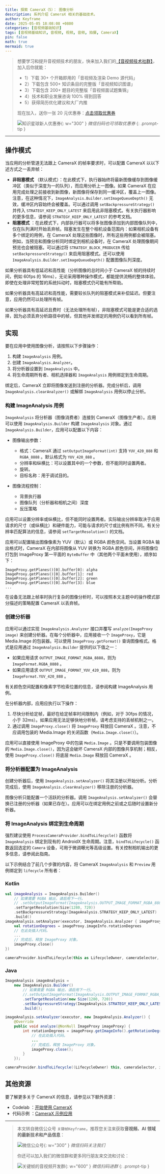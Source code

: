 ```yaml
---
title: 探索 CameraX（5）： 图像分析
description: 系列介绍 CameraX 相关的基础技术。
author: Keyframe
date: 2025-05-05 18:08:08 +0800
categories: [音视频基础知识]
tags: [音视频基础知识, 音视频, 视频, 音频, 拍摄, CameraX]
pin: false
math: true
mermaid: true
---
```


>想要学习和提升音视频技术的朋友，快来加入我们的<a href="https://t.zsxq.com/jRprT" target="_blank" rel="noopener noreferrer">【音视频技术社群】</a>，加入后你就能：
>
>- 1）下载 30+ 个开箱即用的「音视频及渲染 Demo 源代码」
>- 2）下载包含 500+ 知识条目的完整版「音视频知识图谱」
>- 3）下载包含 200+ 题目的完整版「音视频面试题集锦」
>- 4）技术和职业发展咨询 100% 得到回答
>- 5）获得简历优化建议和大厂内推
>  
>现在加入，送你一张 20 元优惠券：<a href="https://t.zsxq.com/jRprT" target="_blank" rel="noopener noreferrer">点击领取优惠券</a>
>
>![知识星球新人优惠券](assets/img/keyframe-zsxq-coupon.png){: w="300" }
>_微信扫码也可领取优惠券_
{: .prompt-tip }

---



## 操作模式

当应用的分析管道无法跟上 CameraX 的帧率要求时，可以配置 CameraX 以以下述方式之一丢弃帧：

  * **非阻塞模式** （默认模式）：在此模式下，执行器始终将最新图像缓存到图像缓冲区（类似于深度为一的队列），而应用分析上一图像。如果 CameraX 在应用完成处理之前接收到新图像，新图像将保存到同一缓冲区，覆盖上一图像。注意，在这种情况下，`ImageAnalysis.Builder.setImageQueueDepth()` 无效，缓冲区内容始终会被覆盖。可以通过调用 `setBackpressureStrategy()` 并传入 `STRATEGY_KEEP_ONLY_LATEST` 来启用此非阻塞模式。有关执行器影响的更多信息，请参阅 `STRATEGY_KEEP_ONLY_LATEST` 的参考文档。
  * **阻塞模式** ：在此模式下，内部执行器可以将多张图像添加到内部图像队列中，仅在队列满时开始丢弃帧。阻塞发生在整个相机设备范围内：如果相机设备有多个绑定的用例，在 CameraX 处理这些图像时，所有这些用例都会被阻塞。例如，当预览和图像分析同时绑定到相机设备时，在 CameraX 处理图像期间预览也会被阻塞。可以通过将 `STRATEGY_BLOCK_PRODUCER` 传给 `setBackpressureStrategy()` 来启用阻塞模式。还可以使用 `ImageAnalysis.Builder.setImageQueueDepth()` 配置图像队列深度。

如果分析器具有低延迟和高性能（分析图像的总时间小于 CameraX 帧的持续时间，例如 60fps 的 16ms），无论采用哪种操作模式，都能提供流畅的整体体验。即使在处理非常短暂的系统抖动时，阻塞模式仍可能有所帮助。

如果分析器具有高延迟和高性能，需要较长队列的阻塞模式来补偿延迟。但要注意，应用仍然可以处理所有帧。

如果分析器具有高延迟且费时（无法处理所有帧），非阻塞模式可能是更合适的选择，因为必须丢弃分析路径中的帧，但其他并发绑定的用例仍可以看到所有帧。

## 实现

要在应用中使用图像分析，请按照以下步骤操作：

  1. 构建 `ImageAnalysis` 用例。
  2. 创建 `ImageAnalysis.Analyzer`。
  3. 将分析器设置到 `ImageAnalysis` 中。
  4. 将生命周期所有者、相机选择器和 `ImageAnalysis` 用例绑定到生命周期。

绑定后，CameraX 立即将图像发送到注册的分析器。完成分析后，调用 `ImageAnalysis.clearAnalyzer()` 或解绑 `ImageAnalysis` 用例以停止分析。

### 构建 ImageAnalysis 用例

`ImageAnalysis` 将分析器（图像消费者）连接到 CameraX（图像生产者）。应用可以使用 `ImageAnalysis.Builder` 构建 `ImageAnalysis` 对象。通过 `ImageAnalysis.Builder`，应用可以配置以下内容：

  * 图像输出参数：
    * 格式：CameraX 通过 `setOutputImageFormat(int)` 支持 `YUV_420_888` 和 `RGBA_8888` 。默认格式为 `YUV_420_888` 。
    * 分辨率和纵横比：可以设置其中的一个参数，但不能同时设置两者。
    * 旋转。
    * 目标名称：用于调试目的。

  * 图像流程控制：
    * 背景执行器
    * 图像队列（分析器和相机之间）深度
    * 反压策略

应用可以设置分辨率或纵横比，但不能同时设置两者。实际输出分辨率取决于应用请求的尺寸（或纵横比）和硬件能力，可能与请求的尺寸或比例有所不同。有关分辨率匹配算法的信息，请参阅 `setTargetResolution()` 的文档。

应用可以配置输出图像像素为 YUV（默认）或 RGBA 颜色空间。当设置 RGBA 输出格式时，CameraX 在内部将图像从 YUV 转换为 RGBA 颜色空间，并将图像位打包到 ImageProxy 第一平面的 `ByteBuffer` 中（其他两个平面未使用），顺序如下：

```
ImageProxy.getPlanes()[0].buffer[0]: alpha
ImageProxy.getPlanes()[0].buffer[1]: red
ImageProxy.getPlanes()[0].buffer[2]: green
ImageProxy.getPlanes()[0].buffer[3]: blue
...
```

在设备无法跟上帧率时执行复杂的图像分析时，可以按照本文主题中的操作模式部分描述的策略配置 CameraX 以丢弃帧。

### 创建分析器

应用可以通过实现 `ImageAnalysis.Analyzer` 接口并覆写 `analyze(ImageProxy image)` 来创建分析器。在每个分析器中，应用接收一个 `ImageProxy`，它是 Media.Image 的包装器。可以使用 `ImageProxy.getFormat()` 查询图像格式。格式是应用通过 `ImageAnalysis.Builder` 提供的以下值之一：

  * 如果应用请求 `OUTPUT_IMAGE_FORMAT_RGBA_8888`，则为 `ImageFormat.RGBA_8888` 。
  * 如果应用请求 `OUTPUT_IMAGE_FORMAT_YUV_420_888`，则为 `ImageFormat.YUV_420_888` 。

有关颜色空间配置和像素字节检索位置的信息，请参阅构建 ImageAnalysis 用例。

在分析器内部，应用应执行以下操作：

  1. 尽快分析给定帧，最好在给定帧率时间限制内（例如，对于 30fps 的情况，小于 32ms）。如果应用无法足够快地分析帧，请考虑支持的丢帧机制之一。
  2. 通过调用 `ImageProxy.close()` 将 `ImageProxy` 释放回 CameraX 。注意，不应调用包装的 Media.Image 的关闭函数（`Media.Image.close()`）。

应用可以直接使用 ImageProxy 中的包装 `Media.Image` 。只是不要调用包装图像的 `Media.Image.close()`，因为这会破坏 CameraX 内部的图像共享机制；相反，使用 `ImageProxy.close()` 将底层 `Media.Image` 释放回 CameraX 。

### 将分析器配置为 ImageAnalysis

创建分析器后，使用 `ImageAnalysis.setAnalyzer()` 将其注册以开始分析。分析完成后，使用 `ImageAnalysis.clearAnalyzer()` 移除注册的分析器。

图像分析只能配置一个活跃的分析器。调用 `ImageAnalysis.setAnalyzer()` 会替换已注册的分析器（如果已存在）。应用可以在绑定用例之前或之后随时设置新分析器。

### 将 ImageAnalysis 绑定到生命周期

强烈建议使用 `ProcessCameraProvider.bindToLifecycle()` 函数将 `ImageAnalysis` 绑定到现有的 AndroidX 生命周期。注意，`bindToLifecycle()` 函数返回选定的 `Camera` 设备，可用于微调曝光等高级设置。有关控制相机输出的更多信息，请参阅此指南。

以下示例结合了前几个步骤的内容，将 CameraX `ImageAnalysis` 和 `Preview` 用例绑定到 `lifecycle` 所有者：

### Kotlin

```kotlin
val imageAnalysis = ImageAnalysis.Builder()
    // 如果需要 RGBA 输出，请启用下一行。
    // .setOutputImageFormat(ImageAnalysis.OUTPUT_IMAGE_FORMAT_RGBA_8888)
    .setTargetResolution(Size(1280, 720))
    .setBackpressureStrategy(ImageAnalysis.STRATEGY_KEEP_ONLY_LATEST)
    .build()
imageAnalysis.setAnalyzer(executor, ImageAnalysis.Analyzer { imageProxy ->
    val rotationDegrees = imageProxy.imageInfo.rotationDegrees
    // 在此处插入代码。
    ...
    // 完成后，释放 ImageProxy 对象。
    imageProxy.close()
})

cameraProvider.bindToLifecycle(this as LifecycleOwner, cameraSelector, imageAnalysis, preview)
```


### Java

```java
ImageAnalysis imageAnalysis =
    new ImageAnalysis.Builder()
        // 如果需要 RGBA 输出，请启用下一行。
        //.setOutputImageFormat(ImageAnalysis.OUTPUT_IMAGE_FORMAT_RGBA_8888)
        .setTargetResolution(new Size(1280, 720))
        .setBackpressureStrategy(ImageAnalysis.STRATEGY_KEEP_ONLY_LATEST)
        .build();

imageAnalysis.setAnalyzer(executor, new ImageAnalysis.Analyzer() {
    @Override
    public void analyze(@NonNull ImageProxy imageProxy) {
        int rotationDegrees = imageProxy.getImageInfo().getRotationDegrees();
            // 在此处插入代码。
            ...
            // 完成后，释放 ImageProxy 对象。
            imageProxy.close();
        }
    });

cameraProvider.bindToLifecycle((LifecycleOwner) this, cameraSelector, imageAnalysis, preview);
```

## 其他资源

要了解更多关于 CameraX 的信息，请参见以下额外资源：

  * Codelab ：[开始使用 CameraX](https://developer.android.com/camerax)
  * 代码示例 ：[CameraX 示例应用](https://github.com/android/CameraX-Samples)


---

> 本文转自微信公众号 `关键帧Keyframe`，推荐您关注来获取**音视频、AI 领域的最新技术和产品信息**：
>
>![微信公众号](assets/img/keyframe-mp.jpg){: w="300" }
>_微信扫码关注我们_
>
>你还可以加入我们的微信群和更多同行朋友来交流和讨论：
>
>![关键帧的音视频开发群](assets/img/av-wechat-group.jpg){: w="600" }
>_微信扫码进群_
{: .prompt-tip }